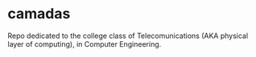 # camadas
Repo dedicated to the college class of Telecomunications (AKA physical layer of computing), in Computer Engineering.
